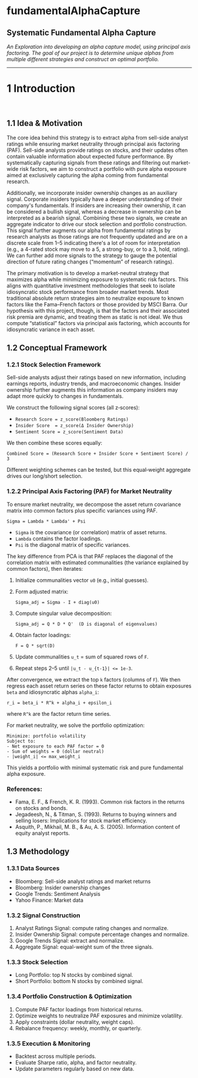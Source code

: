 # fundamentalAlphaCapture

## **Systematic Fundamental Alpha Capture**

*An Exploration into developing an alpha capture model, using principal axis factoring. The goal of our project is to determine unique alphas from multiple different strategies and construct an optimal portfolio.*

---

# 1 Introduction

<br>

## 1.1 Idea & Motivation <a id="1-1"></a>

The core idea behind this strategy is to extract alpha from sell-side analyst ratings while ensuring market neutrality through principal axis factoring (PAF). Sell-side analysts provide ratings on stocks, and their updates often contain valuable information about expected future performance. By systematically capturing signals from these ratings and filtering out market-wide risk factors, we aim to construct a portfolio with pure alpha exposure aimed at exclusively capturing the alpha coming from fundamental research.

Additionally, we incorporate insider ownership changes as an auxiliary signal. Corporate insiders typically have a deeper understanding of their company's fundamentals. If insiders are increasing their ownership, it can be considered a bullish signal, whereas a decrease in ownership can be interpreted as a bearish signal. Combining these two signals, we create an aggregate indicator to drive our stock selection and portfolio construction. This signal further augments our alpha from fundamental ratings by research analysts as those ratings are not frequently updated and are on a discrete scale from 1–5 indicating there's a lot of room for interpretation (e.g., a 4-rated stock may move to a 5, a strong-buy, or to a 3, hold, rating). We can further add more signals to the strategy to gauge the potential direction of future rating changes (“momentum” of research ratings).

The primary motivation is to develop a market-neutral strategy that maximizes alpha while minimizing exposure to systematic risk factors. This aligns with quantitative investment methodologies that seek to isolate idiosyncratic stock performance from broader market trends. Most traditional absolute return strategies aim to neutralize exposure to known factors like the Fama–French factors or those provided by MSCI Barra. Our hypothesis with this project, though, is that the factors and their associated risk premia are dynamic, and treating them as static is not ideal. We thus compute “statistical” factors via principal axis factoring, which accounts for idiosyncratic variance in each asset.

## 1.2 Conceptual Framework <a id="1-2"></a>

### 1.2.1 Stock Selection Framework

Sell-side analysts adjust their ratings based on new information, including earnings reports, industry trends, and macroeconomic changes. Insider ownership further augments this information as company insiders may adapt more quickly to changes in fundamentals.

We construct the following signal scores (all z‑scores):

* `Research Score = z_score(Bloomberg Ratings)`
* `Insider Score  = z_score(Δ Insider Ownership)`
* `Sentiment Score = z_score(Sentiment Data)`

We then combine these scores equally:

```text
Combined Score = (Research Score + Insider Score + Sentiment Score) / 3
```

Different weighting schemes can be tested, but this equal‐weight aggregate drives our long/short selection.

### 1.2.2 Principal Axis Factoring (PAF) for Market Neutrality

To ensure market neutrality, we decompose the asset return covariance matrix into common factors plus specific variances using PAF.

```text
Sigma = Lambda * Lambda' + Psi
```

* `Sigma` is the covariance (or correlation) matrix of asset returns.
* `Lambda` contains the factor loadings.
* `Psi` is the diagonal matrix of specific variances.

The key difference from PCA is that PAF replaces the diagonal of the correlation matrix with estimated communalities (the variance explained by common factors), then iterates:

1. Initialize communalities vector `u0` (e.g., initial guesses).
2. Form adjusted matrix:

   ```text
   Sigma_adj = Sigma - I + diag(u0)
   ```
3. Compute singular value decomposition:

   ```text
   Sigma_adj = Q * D * Q'  (D is diagonal of eigenvalues)
   ```
4. Obtain factor loadings:

   ```text
   F = Q * sqrt(D)
   ```
5. Update communalities `u_t` = sum of squared rows of `F`.
6. Repeat steps 2–5 until `|u_t - u_{t-1}| <= 1e-3`.

After convergence, we extract the top `k` factors (columns of `F`). We then regress each asset return series on these factor returns to obtain exposures `beta` and idiosyncratic alphas `alpha_i`:

```text
r_i = beta_i * R^k + alpha_i + epsilon_i
```

where `R^k` are the factor return time series.

For market neutrality, we solve the portfolio optimization:

```text
Minimize: portfolio volatility
Subject to:
- Net exposure to each PAF factor = 0
- Sum of weights = 0 (dollar neutral)
- |weight_i| <= max_weight_i
```

This yields a portfolio with minimal systematic risk and pure fundamental alpha exposure.

### References:

* Fama, E. F., & French, K. R. (1993). Common risk factors in the returns on stocks and bonds.
* Jegadeesh, N., & Titman, S. (1993). Returns to buying winners and selling losers: Implications for stock market efficiency.
* Asquith, P., Mikhail, M. B., & Au, A. S. (2005). Information content of equity analyst reports.

## 1.3 Methodology <a id="1-3"></a>

### 1.3.1 Data Sources

* Bloomberg: Sell-side analyst ratings and market returns
* Bloomberg: Insider ownership changes
* Google Trends: Sentiment Analysis
* Yahoo Finance: Market data

### 1.3.2 Signal Construction

1. Analyst Ratings Signal: compute rating changes and normalize.
2. Insider Ownership Signal: compute percentage changes and normalize.
3. Google Trends Signal: extract and normalize.
4. Aggregate Signal: equal-weight sum of the three signals.

### 1.3.3 Stock Selection

* Long Portfolio: top N stocks by combined signal.
* Short Portfolio: bottom N stocks by combined signal.

### 1.3.4 Portfolio Construction & Optimization

1. Compute PAF factor loadings from historical returns.
2. Optimize weights to neutralize PAF exposures and minimize volatility.
3. Apply constraints (dollar neutrality, weight caps).
4. Rebalance frequency: weekly, monthly, or quarterly.

### 1.3.5 Execution & Monitoring

* Backtest across multiple periods.
* Evaluate Sharpe ratio, alpha, and factor neutrality.
* Update parameters regularly based on new data.
